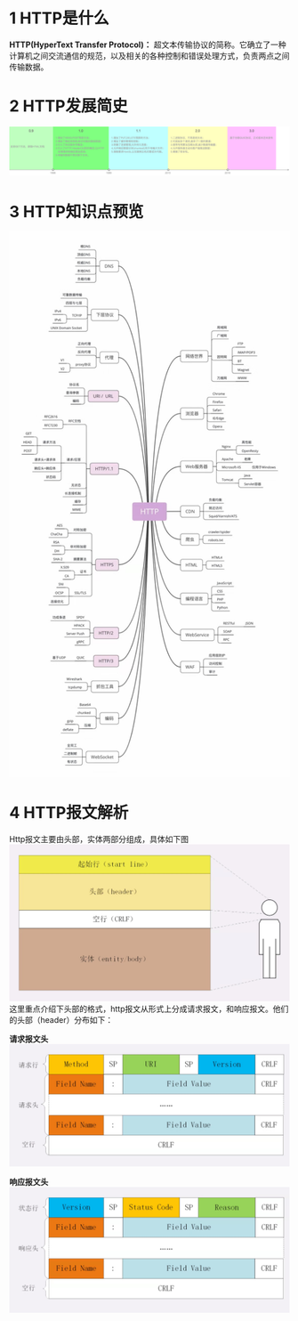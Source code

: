 # 1 HTTP是什么

**HTTP(HyperText Transfer Protocol)：** 超文本传输协议的简称。它确立了一种计算机之间交流通信的规范，以及相关的各种控制和错误处理方式，负责两点之间传输数据。

# 2 HTTP发展简史

![http-history](/images/read_notes/http-history.png)

# 3 HTTP知识点预览

![http-xmind](/images/read_notes/http-xmind.jpeg)

# 4 HTTP报文解析

Http报文主要由头部，实体两部分组成，具体如下图
![http-xmind](/images/read_notes/http-msg.jpeg)
这里重点介绍下头部的格式，http报文从形式上分成请求报文，和响应报文。他们的头部（header）分布如下：

**请求报文头**
![http-request](/images/read_notes/http-request.jpeg)

**响应报文头**
![http-response](/images/read_notes/http-response.jpeg)
